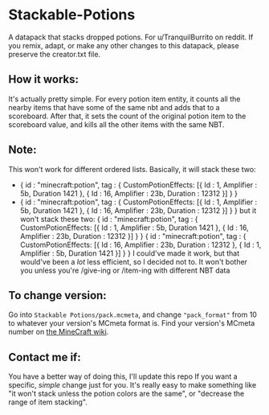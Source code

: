 # Stackable-Potions
A datapack that stacks dropped potions. For u/TranquilBurrito on reddit.
If you remix, adapt, or make any other changes to this datapack, please preserve the creator.txt file.


## How it works:
It's actually pretty simple. For every potion item entity, it counts all the nearby items that have some of the same nbt and adds that to a scoreboard. After that, it sets the count of the original potion item to the scoreboard value, and kills all the other items with the same NBT.

## Note:
This won't work for different ordered lists. Basically, it will stack these two:
* { id : "minecraft:potion", tag : { CustomPotionEffects: [\{ Id : 1, Amplifier : 5b, Duration 1421 }, { Id : 16, Amplifier : 23b, Duration : 12312 \}] } }
* { id : "minecraft:potion", tag : { CustomPotionEffects: [\{ Id : 1, Amplifier : 5b, Duration 1421 }, { Id : 16, Amplifier : 23b, Duration : 12312 \}] } }
but it won't stack these two:
{ id : "minecraft:potion", tag : { CustomPotionEffects: [\{ Id : 1, Amplifier : 5b, Duration 1421 }, { Id : 16, Amplifier : 23b, Duration : 12312 \}] } }
{ id : "minecraft:potion", tag : { CustomPotionEffects: [\{ Id : 16, Amplifier : 23b, Duration : 12312 }, { Id : 1, Amplifier : 5b, Duration 1421 \}] } }
I could've made it work, but that would've been a *lot* less efficient, so I decided not to. It won't bother you unless you're /give-ing or /item-ing with different NBT data

## To change version:
Go into `Stackable Potions/pack.mcmeta`, and change `"pack_format"` from 10 to whatever your version's MCmeta format is. Find your version's MCmeta number on [the MineCraft wiki](https://minecraft.fandom.com/wiki/Pack.mcmeta).

## Contact me if:
You have a better way of doing this, I'll update this repo
If you want a specific, *simple* change just for you. It's really easy to make something like "it won't stack unless the potion colors are the same", or "decrease the range of item stacking".
